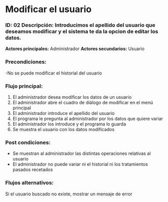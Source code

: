 # Modificar el usuario

### **ID:** 02 **Descripción:** Introducimos el apellido del usuario que deseamos modificar y el sistema te da la opcion de editar los datos.


 **Actores principales:** Administrador
 **Actores secundarios:** Usuario

### Precondiciones:
-No se puede modificar el historial del usuario

### Flujo principal:

  1. El administrador desea modificar los datos de un usuario
  2. El administrador abre el cuadro de diálogo de modificar en el menú principal
  3. El administrador introduce el apellido del usuario
  4.  El programa le pregunta al administrador por los datos que quiere variar
  5.  El administrador los introduce y el programa lo guarda
  6.  Se muestra el usuario con los datos modificados




### Post condiciones:
- Se muestran al administrador las distintas operaciones relativas al usuario
- El administrador no puede variar ni el historial ni los tratamientos pasados recetados


### Flujos alternativos:
Si el usuario buscado no existe, mostrar un mensaje de error
